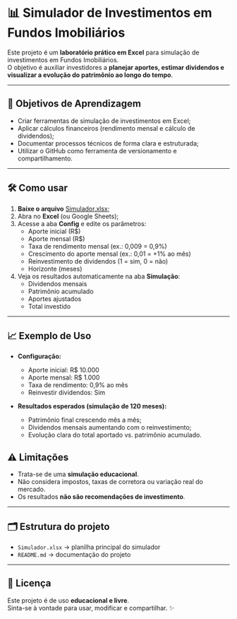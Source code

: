 # 📊 Simulador de Investimentos em Fundos Imobiliários

Este projeto é um **laboratório prático em Excel** para simulação de investimentos em Fundos Imobiliários.  
O objetivo é auxiliar investidores a **planejar aportes, estimar dividendos e visualizar a evolução do patrimônio ao longo do tempo**.

---

## 🎯 Objetivos de Aprendizagem
- Criar ferramentas de simulação de investimentos em Excel;
- Aplicar cálculos financeiros (rendimento mensal e cálculo de dividendos);
- Documentar processos técnicos de forma clara e estruturada;
- Utilizar o GitHub como ferramenta de versionamento e compartilhamento.

---

## 🛠️ Como usar

1. **Baixe o arquivo** [Simulador.xlsx](./Simulador.xlsx);
2. Abra no **Excel** (ou Google Sheets);
3. Acesse a aba **Config** e edite os parâmetros:
   - Aporte inicial (R$)
   - Aporte mensal (R$)
   - Taxa de rendimento mensal (ex.: 0,009 = 0,9%)
   - Crescimento do aporte mensal (ex.: 0,01 = +1% ao mês)
   - Reinvestimento de dividendos (1 = sim, 0 = não)
   - Horizonte (meses)
4. Veja os resultados automaticamente na aba **Simulação**:
   - Dividendos mensais
   - Patrimônio acumulado
   - Aportes ajustados
   - Total investido

---

## 📈 Exemplo de Uso

- **Configuração:**
  - Aporte inicial: R$ 10.000
  - Aporte mensal: R$ 1.000
  - Taxa de rendimento: 0,9% ao mês
  - Reinvestir dividendos: Sim

- **Resultados esperados (simulação de 120 meses):**
  - Patrimônio final crescendo mês a mês;
  - Dividendos mensais aumentando com o reinvestimento;
  - Evolução clara do total aportado vs. patrimônio acumulado.
  
## ⚠️ Limitações
- Trata-se de uma **simulação educacional**.  
- Não considera impostos, taxas de corretora ou variação real do mercado.  
- Os resultados **não são recomendações de investimento**.

---

## 🗂 Estrutura do projeto
- `Simulador.xlsx` → planilha principal do simulador
- `README.md` → documentação do projeto

---

## 📜 Licença
Este projeto é de uso **educacional e livre**.  
Sinta-se à vontade para usar, modificar e compartilhar. ✨
